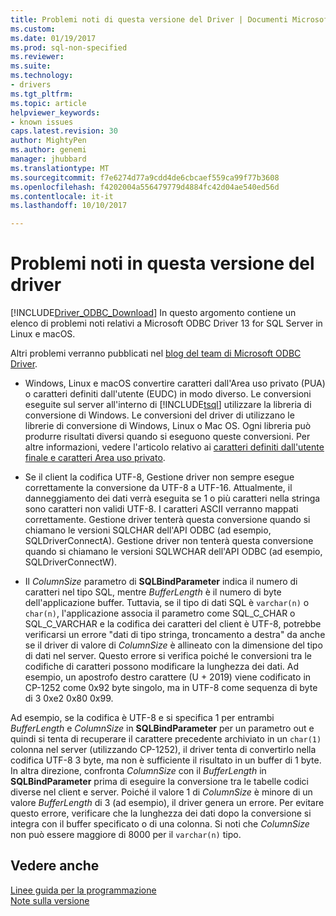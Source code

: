 ```yaml
---
title: Problemi noti di questa versione del Driver | Documenti Microsoft
ms.custom: 
ms.date: 01/19/2017
ms.prod: sql-non-specified
ms.reviewer: 
ms.suite: 
ms.technology:
- drivers
ms.tgt_pltfrm: 
ms.topic: article
helpviewer_keywords:
- known issues
caps.latest.revision: 30
author: MightyPen
ms.author: genemi
manager: jhubbard
ms.translationtype: MT
ms.sourcegitcommit: f7e6274d77a9cdd4de6cbcaef559ca99f77b3608
ms.openlocfilehash: f4202004a556479779d4884fc42d04ae540ed56d
ms.contentlocale: it-it
ms.lasthandoff: 10/10/2017

---
```

# <a name="known-issues-in-this-version-of-the-driver"></a>Problemi noti in questa versione del driver
[!INCLUDE[Driver_ODBC_Download](../../../includes/driver_odbc_download.md)] In questo argomento contiene un elenco di problemi noti relativi a Microsoft ODBC Driver 13 for SQL Server in Linux e macOS.

Altri problemi verranno pubblicati nel [blog del team di Microsoft ODBC Driver](http://blogs.msdn.com/b/sqlnativeclient/).  

- Windows, Linux e macOS convertire caratteri dall'Area uso privato (PUA) o caratteri definiti dall'utente (EUDC) in modo diverso. Le conversioni eseguite sul server all'interno di [!INCLUDE[tsql](../../../includes/tsql_md.md)] utilizzare la libreria di conversione di Windows. Le conversioni del driver di utilizzano le librerie di conversione di Windows, Linux o Mac OS. Ogni libreria può produrre risultati diversi quando si eseguono queste conversioni. Per altre informazioni, vedere l'articolo relativo ai [caratteri definiti dall'utente finale e caratteri Area uso privato](http://msdn.microsoft.com/library/dd317802.aspx).

- Se il client la codifica UTF-8, Gestione driver non sempre esegue correttamente la conversione da UTF-8 a UTF-16. Attualmente, il danneggiamento dei dati verrà eseguita se 1 o più caratteri nella stringa sono caratteri non validi UTF-8. I caratteri ASCII verranno mappati correttamente. Gestione driver tenterà questa conversione quando si chiamano le versioni SQLCHAR dell'API ODBC (ad esempio, SQLDriverConnectA). Gestione driver non tenterà questa conversione quando si chiamano le versioni SQLWCHAR dell'API ODBC (ad esempio, SQLDriverConnectW).  

- Il *ColumnSize* parametro di **SQLBindParameter** indica il numero di caratteri nel tipo SQL, mentre *BufferLength* è il numero di byte dell'applicazione buffer. Tuttavia, se il tipo di dati SQL è `varchar(n)` o `char(n)`, l'applicazione associa il parametro come SQL_C_CHAR o SQL_C_VARCHAR e la codifica dei caratteri del client è UTF-8, potrebbe verificarsi un errore "dati di tipo stringa, troncamento a destra" da anche se il driver di valore di *ColumnSize* è allineato con la dimensione del tipo di dati nel server. Questo errore si verifica poiché le conversioni tra le codifiche di caratteri possono modificare la lunghezza dei dati. Ad esempio, un apostrofo destro carattere (U + 2019) viene codificato in CP-1252 come 0x92 byte singolo, ma in UTF-8 come sequenza di byte di 3 0xe2 0x80 0x99.

Ad esempio, se la codifica è UTF-8 e si specifica 1 per entrambi *BufferLength* e *ColumnSize* in **SQLBindParameter** per un parametro out e quindi si tenta di recuperare il carattere precedente archiviato in un `char(1)` colonna nel server (utilizzando CP-1252), il driver tenta di convertirlo nella codifica UTF-8 3 byte, ma non è sufficiente il risultato in un buffer di 1 byte. In altra direzione, confronta *ColumnSize* con il *BufferLength* in **SQLBindParameter** prima di eseguire la conversione tra le tabelle codici diverse nel client e server. Poiché il valore 1 di *ColumnSize* è minore di un valore *BufferLength* di 3 (ad esempio), il driver genera un errore. Per evitare questo errore, verificare che la lunghezza dei dati dopo la conversione si integra con il buffer specificato o di una colonna. Si noti che *ColumnSize* non può essere maggiore di 8000 per il `varchar(n)` tipo.

## <a name="see-also"></a>Vedere anche  
[Linee guida per la programmazione](../../../connect/odbc/linux-mac/programming-guidelines.md)  
[Note sulla versione](../../../connect/odbc/linux-mac/release-notes.md)  


